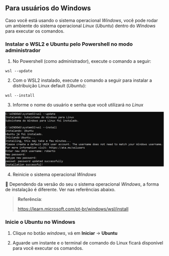 <h2>Para usuários do Windows</h2>

Caso você está usando o sistema operacional _Windows_, você pode rodar um ambiente do sistema operacional _Linux_ (_Ubuntu_) dentro do _Windows_ para executar os comandos. 

### Instalar o WSL2 e Ubuntu pelo Powershell no modo administrador

1. No Powershell (como administrador), execute o comando a seguir:

```
wsl --update
```

2. Com o WSL2 instalado, execute o comando a seguir para instalar a distribuição Linux default (_Ubuntu_): 

```
wsl --install
```

3. Informe o nome do usuário e senha que você utilizará no _Linux_

<img src="/imagens/instalacao-ubuntu-no-windows-sucesso.png">

4. Reinicie o sistema operacional _Windows_

:loudspeaker: Dependendo da versão do seu o sistema operacional _Windows_, a forma de instalação é diferente. Ver nas referências abaixo. 

>
> **Referência**:
> 
> https://learn.microsoft.com/pt-br/windows/wsl/install
>

### Inicie o Ubuntu no Windows

1. Clique no botão _windows_, vá em **Iniciar** -> **Ubuntu**

2. Aguarde um instante e o terminal de comando do Linux ficará disponível para você executar os comandos.
